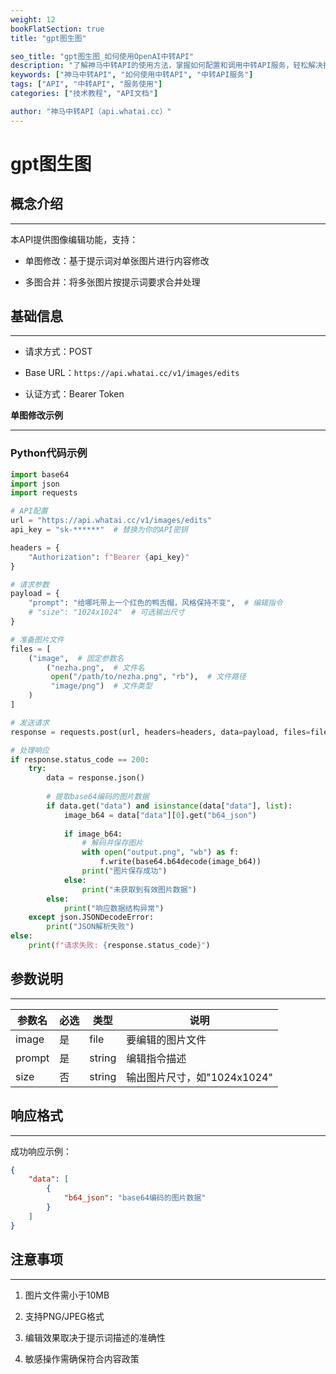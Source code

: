 ```yaml
---
weight: 12
bookFlatSection: true
title: "gpt图生图"

seo_title: "gpt图生图_如何使用OpenAI中转API"
description: "了解神马中转API的使用方法，掌握如何配置和调用中转API服务，轻松解决接口调用难题。"
keywords: ["神马中转API", "如何使用中转API", "中转API服务"]
tags: ["API", "中转API", "服务使用"]
categories: ["技术教程", "API文档"]

author: "神马中转API（api.whatai.cc）"
---
```


# gpt图生图



## **概念介绍**

--------------------------------------------------------------------------------------------------------------------------------------------------------------------------

本API提供图像编辑功能，支持：

*   单图修改：基于提示词对单张图片进行内容修改

*   多图合并：将多张图片按提示词要求合并处理

## **基础信息**

--------------------------------------------------------------------------------------------------------------------------------------------------------------------------

*   请求方式：POST

*   Base URL：`https://api.whatai.cc/v1/images/edits`

*   认证方式：Bearer Token

**单图修改示例**

----------------------------------------------------------------------------------------------------------------------------------------------------------------------------------------------

### **Python代码示例**

```python
import base64
import json
import requests

# API配置
url = "https://api.whatai.cc/v1/images/edits"
api_key = "sk-******"  # 替换为你的API密钥

headers = {
    "Authorization": f"Bearer {api_key}"
}

# 请求参数
payload = {
    "prompt": "给哪吒带上一个红色的鸭舌帽，风格保持不变",  # 编辑指令
    # "size": "1024x1024"  # 可选输出尺寸
}

# 准备图片文件
files = [
    ("image",  # 固定参数名
        ("nezha.png",  # 文件名
         open("/path/to/nezha.png", "rb"),  # 文件路径
         "image/png")  # 文件类型
    )
]

# 发送请求
response = requests.post(url, headers=headers, data=payload, files=files)

# 处理响应
if response.status_code == 200:
    try:
        data = response.json()
        
        # 提取base64编码的图片数据
        if data.get("data") and isinstance(data["data"], list):
            image_b64 = data["data"][0].get("b64_json")
            
            if image_b64:
                # 解码并保存图片
                with open("output.png", "wb") as f:
                    f.write(base64.b64decode(image_b64))
                print("图片保存成功")
            else:
                print("未获取到有效图片数据")
        else:
            print("响应数据结构异常")
    except json.JSONDecodeError:
        print("JSON解析失败")
else:
    print(f"请求失败: {response.status_code}")

```



## **参数说明**

--------------------------------------------------------------------------------------------------------------------------------------------------------------------------

| **参数名** | **必选** | **类型** | **说明** |
| --- | --- | --- | --- |
| image | 是 | file | 要编辑的图片文件 |
| prompt | 是 | string | 编辑指令描述 |
| size | 否 | string | 输出图片尺寸，如"1024x1024" |

## **响应格式**

--------------------------------------------------------------------------------------------------------------------------------------------------------------------------

成功响应示例：

```json
{
    "data": [
        {
            "b64_json": "base64编码的图片数据"
        }
    ]
}

```

## **注意事项**


---------------------------------------------------------------------------------------------------------------------------------------------------------------------------

1.   图片文件需小于10MB

2.   支持PNG/JPEG格式

3.   编辑效果取决于提示词描述的准确性

4.   敏感操作需确保符合内容政策